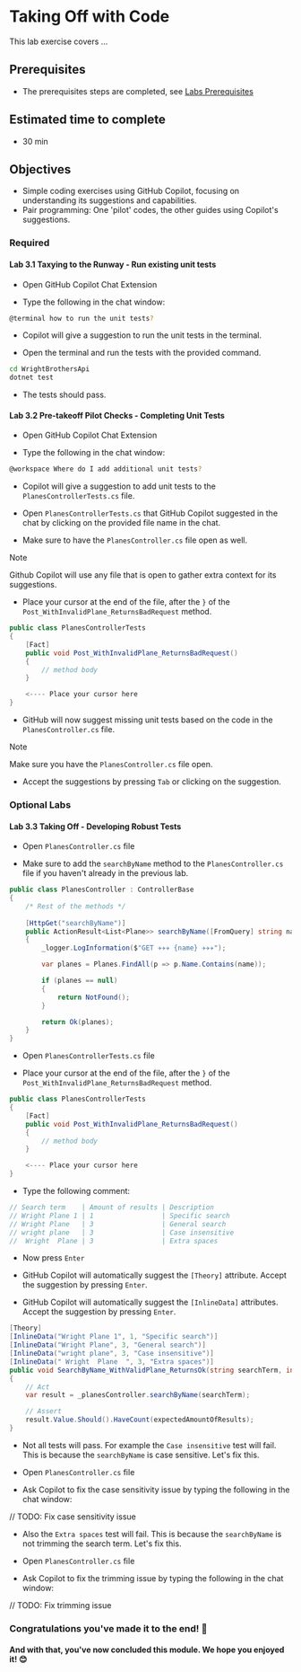 # Taking Off with Code
This lab exercise covers ...

## Prerequisites
- The prerequisites steps are completed, see [Labs Prerequisites](https://github.com/XpiritBV/Copilot-Bootcamp#labs-prerequisites)

## Estimated time to complete
- 30 min

## Objectives
- Simple coding exercises using GitHub Copilot, focusing on understanding its suggestions and capabilities.
- Pair programming: One 'pilot' codes, the other guides using Copilot's suggestions.

### Required

#### Lab 3.1 Taxying to the Runway - Run existing unit tests

- Open GitHub Copilot Chat Extension

- Type the following in the chat window: 

```sh
@terminal how to run the unit tests?
```

- Copilot will give a suggestion to run the unit tests in the terminal.

- Open the terminal and run the tests with the provided command.

```sh
cd WrightBrothersApi
dotnet test
```

- The tests should pass.

#### Lab 3.2 Pre-takeoff Pilot Checks - Completing Unit Tests

- Open GitHub Copilot Chat Extension

- Type the following in the chat window: 

```sh
@workspace Where do I add additional unit tests?
```

- Copilot will give a suggestion to add unit tests to the `PlanesControllerTests.cs` file.

- Open `PlanesControllerTests.cs` that GitHub Copilot suggested in the chat by clicking on the provided file name in the chat.

- Make sure to have the `PlanesController.cs` file open as well.

>[!Note]
> Github Copilot will use any file that is open to gather extra context for its suggestions.

- Place your cursor at the end of the file, after the `}` of the `Post_WithInvalidPlane_ReturnsBadRequest` method.

```csharp
public class PlanesControllerTests
{
    [Fact]
    public void Post_WithInvalidPlane_ReturnsBadRequest()
    {
        // method body
    }

    <---- Place your cursor here
}
```

- GitHub will now suggest missing unit tests based on the code in the `PlanesController.cs` file.

>[!Note]
> Make sure you have the `PlanesController.cs` file open.

- Accept the suggestions by pressing `Tab` or clicking on the suggestion.

### Optional Labs

#### Lab 3.3 Taking Off - Developing Robust Tests

- Open `PlanesController.cs` file

- Make sure to add the `searchByName` method to the `PlanesController.cs` file if you haven't already in the previous lab.


```csharp
public class PlanesController : ControllerBase
{
    /* Rest of the methods */
    
    [HttpGet("searchByName")]
    public ActionResult<List<Plane>> searchByName([FromQuery] string name)
    {
        _logger.LogInformation($"GET ✈✈✈ {name} ✈✈✈");

        var planes = Planes.FindAll(p => p.Name.Contains(name));

        if (planes == null)
        {
            return NotFound();
        }

        return Ok(planes);
    }
}
```

- Open `PlanesControllerTests.cs` file

- Place your cursor at the end of the file, after the `}` of the `Post_WithInvalidPlane_ReturnsBadRequest` method.

```csharp
public class PlanesControllerTests
{
    [Fact]
    public void Post_WithInvalidPlane_ReturnsBadRequest()
    {
        // method body
    }

    <---- Place your cursor here
}
```

- Type the following comment: 

```csharp
// Search term    | Amount of results | Description
// Wright Plane 1 | 1                 | Specific search
// Wright Plane   | 3                 | General search
// wright plane   | 3                 | Case insensitive
//  Wright  Plane | 3                 | Extra spaces
```

- Now press `Enter`

- GitHub Copilot will automatically suggest the `[Theory]` attribute. Accept the suggestion by pressing `Enter`.

- GitHub Copilot will automatically suggest the `[InlineData]` attributes. Accept the suggestion by pressing `Enter`.


```csharp
[Theory]
[InlineData("Wright Plane 1", 1, "Specific search")]
[InlineData("Wright Plane", 3, "General search")]
[InlineData("wright plane", 3, "Case insensitive")]
[InlineData(" Wright  Plane  ", 3, "Extra spaces")]
public void SearchByName_WithValidPlane_ReturnsOk(string searchTerm, int expectedAmountOfResults, string description)
{
    // Act
    var result = _planesController.searchByName(searchTerm);

    // Assert
    result.Value.Should().HaveCount(expectedAmountOfResults);
}
```

- Not all tests will pass. For example the `Case insensitive` test will fail. This is because the `searchByName` is case sensitive. Let's fix this.

- Open `PlanesController.cs` file

- Ask Copilot to fix the case sensitivity issue by typing the following in the chat window: 

// TODO: Fix case sensitivity issue

- Also the `Extra spaces` test will fail. This is because the `searchByName` is not trimming the search term. Let's fix this.

- Open `PlanesController.cs` file

- Ask Copilot to fix the trimming issue by typing the following in the chat window:

// TODO: Fix trimming issue

### Congratulations you've made it to the end! &#x1F389;

#### And with that, you've now concluded this module. We hope you enjoyed it! &#x1F60A;